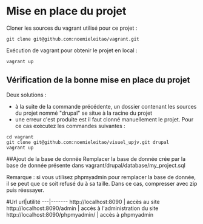 # Mise en place du projet

Cloner les sources du vagrant utilisé pour ce projet :

`git clone git@github.com:noemieleitao/vagrant.git`

Exécution de vagrant pour obtenir le projet en local :

`vagrant up`

## Vérification de la bonne mise en place du projet
Deux solutions :
- à la suite de la commande précédente, un dossier contenant les sources du projet nommé "drupal" se situe à la racine du projet
- une erreur c'est produite est il faut clonné manuellement le projet. Pour ce cas exécutez les commandes suivantes :
```
cd vagrant
git clone git@github.com:noemieleitao/visuel_upjv.git drupal
vagrant up
``` 

##Ajout de la base de donnée
Remplacer la base de donnée crée par la base de donnée présente dans vagrant/drupal/database/my_project.sql

Remarque : si vous utilisez phpmyadmin pour remplacer la base de donnée, il se peut que ce soit refusé du à sa taille. Dans ce cas, compresser avec 
zip puis réessayer.

#Url
url|utilité
---|-------
http://localhost:8090 | accès au site 
http://localhost:8090/admin | accès à l'administration du site
http://localhost:8090/phpmyadmin/ | accès à phpmyadmin